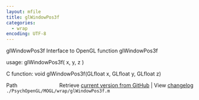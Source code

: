 ```yaml
---
layout: mfile
title: glWindowPos3f
categories:
  - wrap
encoding: UTF-8
---
```


glWindowPos3f  Interface to OpenGL function glWindowPos3f  

usage:  glWindowPos3f( x, y, z )  

C function:  void glWindowPos3f(GLfloat x, GLfloat y, GLfloat z)  


<div class="code_header" style="text-align:right;">
  <span style="float:left;">Path&nbsp;&nbsp;</span> <span class="counter">Retrieve <a href=
  "https://raw.github.com/Psychtoolbox-3/Psychtoolbox-3/beta/./PsychOpenGL/MOGL/wrap/glWindowPos3f.m">current version from GitHub</a> | View <a href=
  "https://github.com/Psychtoolbox-3/Psychtoolbox-3/commits/beta/./PsychOpenGL/MOGL/wrap/glWindowPos3f.m">changelog</a></span>
</div>
<div class="code">
  <code>./PsychOpenGL/MOGL/wrap/glWindowPos3f.m</code>
</div>
